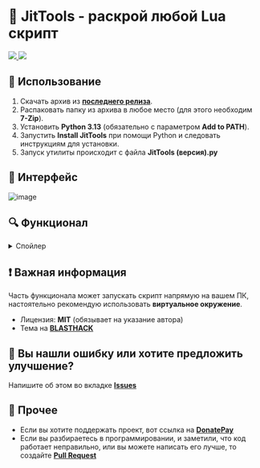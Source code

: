 # 🌙 JitTools - раскрой любой Lua скрипт

<a aria-label="release" href="https://github.com/untitled-1111/JitTools/releases">
    <img src="https://img.shields.io/github/v/release/untitled-1111/JitTools?style=for-the-badge&labelColor=%23262626&color=%23212121">
    <img src="https://img.shields.io/github/downloads/untitled-1111/JitTools/total?style=for-the-badge&labelColor=%23262626&color=%23212121">
</a>

## 🚀 Использование

1. Скачать архив из **[последнего релиза](https://github.com/untitled-1111/JitTools/releases/latest)**.
2. Распаковать папку из архива в любое место (для этого необходим **7-Zip**).
3. Установить **Python 3.13** (обязательно с параметром **Add to PATH**).
4. Запустить **Install JitTools** при помощи Python и следовать инструкциям для установки.
5. Запуск утилиты происходит с файла **JitTools (версия).py**

## 📸 Интерфейс

![image](https://github.com/user-attachments/assets/2993b56d-e01c-4df9-a147-99674b53b473)

## 🔍 Функционал

<details>
  <summary>Спойлер</summary>

- Декомпиляция
    - [x] [LuaJIT Fork](https://www.blast.hk/threads/221567)
    - [x] Python Fork

- Анпротектор
    - [x] [Unprot v2.1](https://www.blast.hk/threads/221567/post-1559984)

- Запуск кода
  - [x] [Moonsec Dumper](https://t.me/quesada_main)
  - [x] [Hook Obfuscation](https://www.blast.hk/threads/127048)
  - [x] [Lua Debugger](https://www.blast.hk/threads/46138)
  - [x] [XOR Unpacker](https://github.com/Gork3m/filesecuring-xor-unpacker)

- Деобфускаторы
  - [x] [Base64 Deobfuscator](http://lua-users.org/wiki/BaseSixtyFour)
  - [x] [Shit Deobfuscator](https://www.blast.hk/threads/173002/#post-1285137)

- Компиляция
  - [x] [LuaJIT Compiler](https://github.com/LuaJIT/LuaJIT)
  - [x] [Joiner](https://www.blast.hk/threads/38714/post-376714)

- Просмотр инструкций
  - [x] [Bytecode Editor](https://www.blast.hk/threads/224821/)
  - [x] [BCViewer](https://t.me/AkuJla)
  - [x] [Luad](https://github.com/imring/Luad)
  - [x] ASM

</details>

## ❗ Важная информация

Часть функционала может запускать скрипт напрямую на вашем ПК, настоятельно рекомендую использовать **виртуальное окружение**.
- Лицензия: **MIT** (обязывает на указание автора)
- Тема на **[BLASTHACK](https://www.blast.hk/threads/223498/)**

## 🐞 Вы нашли ошибку или хотите предложить улучшение?

Напишите об этом во вкладке **[Issues](https://github.com/untitled-1111/JitTools/issues)**

## 📂 Прочее
- Если вы хотите поддержать проект, вот ссылка на **[DonatePay](https://new.donatepay.ru/@1306276)**
- Если вы разбираетесь в программировании, и заметили, что код работает неправильно, или вы можете написать его лучше, то создайте **[Pull Request](https://github.com/untitled-1111/JitTools/pulls)**
